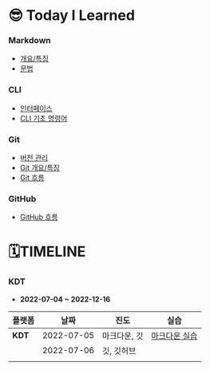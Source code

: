 # 😎 Today I Learned



### Markdown

- [개요/특징](./Markdown/마크다운_개요.md)
- [문법](./Markdown/마크다운_문법.md)

### CLI

- [인터페이스](./CLI/인터페이스.md)
- [CLI 기초 명령어](./CLI/CLI_기초명령어.md)

### Git 

- [버전 관리](./Git/버전관리.md)
- [Git 개요/특징](./Git/깃_개요.md)
- [Git 흐름](./Git/깃_흐름.md)

### GitHub

- [GitHub 흐름](./GitHub/깃허브_흐름.md)





# 🗓️TIMELINE



### KDT 

- **2022-07-04 ~ 2022-12-16**



| 플랫폼  | 날짜       | 진도         | 실습                                             |
| ------- | ---------- | ------------ | ------------------------------------------------ |
| **KDT** | 2022-07-05 | 마크다운, 깃 | [마크다운 실습](./Markdown/Markdown_practice.md) |
|         | 2022-07-06 | 깃, 깃허브   |                                                  |
|         |            |              |                                                  |
